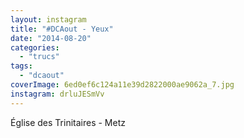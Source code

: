 ```yaml
---
layout: instagram
title: "#DCAout - Yeux"
date: "2014-08-20"
categories: 
  - "trucs"
tags: 
  - "dcaout"
coverImage: 6ed0ef6c124a11e39d2822000ae9062a_7.jpg
instagram: drluJESmVv
---
```


Église des Trinitaires - Metz
